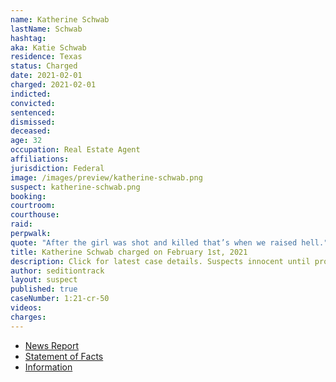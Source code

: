 ```yaml
---
name: Katherine Schwab
lastName: Schwab
hashtag:
aka: Katie Schwab
residence: Texas
status: Charged
date: 2021-02-01
charged: 2021-02-01
indicted:
convicted: 
sentenced: 
dismissed: 
deceased:
age: 32
occupation: Real Estate Agent
affiliations:
jurisdiction: Federal
image: /images/preview/katherine-schwab.png
suspect: katherine-schwab.png
booking:
courtroom:
courthouse:
raid:
perpwalk:
quote: "After the girl was shot and killed that’s when we raised hell."
title: Katherine Schwab charged on February 1st, 2021
description: Click for latest case details. Suspects innocent until proven guilty.
author: seditiontrack
layout: suspect
published: true
caseNumber: 1:21-cr-50
videos:
charges:
---
```

- [News Report](https://www.dallasnews.com/news/crime/2021/02/04/third-north-texas-real-estate-professional-is-charged-with-storming-us-capitol-building/)
- [Statement of Facts](https://www.justice.gov/usao-dc/case-multi-defendant/file/1364681/download)
- [Information](https://www.justice.gov/usao-dc/case-multi-defendant/file/1413461/download)

